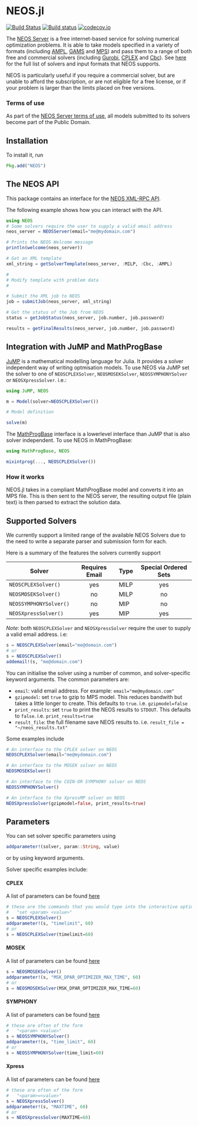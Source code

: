 # NEOS.jl
[![Build Status](https://travis-ci.org/odow/NEOS.jl.svg?branch=master)](https://travis-ci.org/odow/NEOS.jl)
[![Build status](https://ci.appveyor.com/api/projects/status/u54uaoskgjd87gxb/branch/master?svg=true)](https://ci.appveyor.com/project/odow/neos-jl/branch/master)
[![codecov.io](http://codecov.io/github/odow/NEOS.jl/coverage.svg?branch=master)](http://codecov.io/github/odow/NEOS.jl?branch=master)

The [NEOS Server](http://www.neos-server.org/neos) is a free internet-based service for solving numerical optimization problems. It is able to take models specified in a variety of formats (including [AMPL](http://ampl.com/), [GAMS](http://www.gams.com/) and [MPS](https://en.wikipedia.org/wiki/MPS_%28format%29)) and pass them to a range of both free and commercial solvers (including [Gurobi](http://www.gurobi.com/), [CPLEX](http://www-03.ibm.com/software/products/en/ibmilogcpleoptistud/) and [Cbc](https://projects.coin-or.org/Cbc)). See [here](http://www.neos-server.org/neos/solvers/index.html) for the full list of solvers and input formats that NEOS supports.

NEOS is particularly useful if you require a commercial solver, but are unable to afford the subscription, or are not eligible for a free license, or if your problem is larger than the limits placed on free versions.

### Terms of use
As part of the [NEOS Server terms of use](http://www.neos-server.org/neos/termofuse.html), all models submitted to its solvers become part of the Public Domain.

## Installation
To install it, run

```julia
Pkg.add("NEOS")
```

## The NEOS API
This package contains an interface for the [NEOS XML-RPC API](http://www.neos-server.org/neos/NEOS-API.html).

The following example shows how you can interact with the API.

```julia
using NEOS
# Some solvers require the user to supply a valid email address
neos_server = NEOSServer(email="me@mydomain.com")

# Prints the NEOS Welcome message
println(welcome(neos_server))

# Get an XML template
xml_string = getSolverTemplate(neos_server, :MILP, :Cbc, :AMPL)

#
# Modify template with problem data
#

# Submit the XML job to NEOS
job = submitJob(neos_server, xml_string)

# Get the status of the Job from NEOS
status = getJobStatus(neos_server, job.number, job.password)

results = getFinalResults(neos_server, job.number, job.password)
```

## Integration with JuMP and MathProgBase
[JuMP](https://github.com/JuliaOpt/JuMP.jl) is a mathematical modelling language for Julia. It provides a solver independent way of writing optmisation models. To use NEOS via JuMP set the solver to one of `NEOSCPLEXSolver`, `NEOSMOSEKSolver`, `NEOSSYMPHONYSolver` or `NEOSXpressSolver`. i.e.:

```julia
using JuMP, NEOS

m = Model(solver=NEOSCPLEXSolver())

# Model definition

solve(m)
```

 The [MathProgBase](https://github.com/JuliaOpt/MathProgBase.jl) interface is a lowerlevel interface than JuMP that is also solver independent. To use NEOS in MathProgBase:

```julia
using MathProgBase, NEOS

mixintprog(..., NEOSCPLEXSolver())

```

### How it works

NEOS.jl takes in a compliant MathProgBase model and converts it into an MPS file. This is then sent to the NEOS server, the resulting output file (plain text) is then parsed to extract the solution data.


## Supported Solvers
We currently support a limited range of the available NEOS Solvers due to the need to write a separate parser and submission form for each.

Here is a summary of the features the solvers currently support

| Solver                 | Requires Email | Type   | Special Ordered Sets |
| -------------------    | :------------: | :----- | :---: |
| `NEOSCPLEXSolver()`    | yes            |  MILP  | yes   |
| `NEOSMOSEKSolver()`    | no             |  MILP  | no    |
| `NEOSSYMPHONYSolver()` | no             |  MIP   | no    |
| `NEOSXpressSolver()`   | yes            |  MIP   | yes   |

*Note*: both `NEOSCPLEXSolver` and `NEOSXpressSolver` require the user to supply a valid email address. i.e:
```julia
s = NEOSCPLEXSolver(email="me@domain.com")
# or
s = NEOSCPLEXSolver()
addemail!(s, "me@domain.com")
```

You can initialise the solver using a number of common, and solver-specific keyword arguments. The common parameters are:
 - `email`: valid email address. For example: `email="me@mydomain.com"`
 - `gzipmodel`: set `true` to gzip to MPS model. This reduces bandwith but takes a little longer to create. This defaults to `true`. i.e. `gzipmodel=false`
 - `print_results`: set `true` to print the NEOS results to `STDOUT`. This defaults to `false`. i.e. `print_results=true`
 - `result_file`: the full filename save NEOS results to. i.e. `result_file = "~/neos_results.txt"`

Some examples include
```julia
# An interface to the CPLEX solver on NEOS
NEOSCPLEXSolver(email="me@mydomain.com")

# An interface to the MOSEK solver on NEOS
NEOSMOSEKSolver()

# An interface to the COIN-OR SYMPHONY solver on NEOS
NEOSSYMPHONYSolver()

# An interface to the XpressMP solver on NEOS
NEOSXpressSolver(gzipmodel=false, print_results=true)
 ```


## Parameters

You can set solver specific parameters using

```julia
addparameter!(solver, param::String, value)
```

or by using keyword arguments.

Solver specific examples include:

#### CPLEX
A list of parameters can be found [here](http://www-01.ibm.com/support/knowledgecenter/SSSA5P_12.6.1/ilog.odms.cplex.help/CPLEX/InteractiveOptimizer/topics/commands.html)
```julia
# these are the commands that you would type into the interactive optimiser
# 	"set <param> <value>"
s = NEOSCPLEXSolver()
addparameter!(s, "timelimit", 60)
# or
s = NEOSCPLEXSolver(timelimit=60)
```

#### MOSEK
A list of parameters can be found [here](http://docs.mosek.com/7.0/capi/Parameters.html)
```julia
s = NEOSMOSEKSolver()
addparameter!(s, "MSK_DPAR_OPTIMIZER_MAX_TIME", 60)
# or
s = NEOSMOSEKSolver(MSK_DPAR_OPTIMIZER_MAX_TIME=60)
```

#### SYMPHONY
A list of parameters can be found [here](http://www.coin-or.org/SYMPHONY/man-5.6/node273.html#params)
```julia
# these are often of the form
# 	"<param> <value>"
s = NEOSSYMPHONYSolver()
addparameter!(s, "time_limit", 60)
# or
s = NEOSSYMPHONYSolver(time_limit=60)
```

#### Xpress
A list of parameters can be found [here](http://tomopt.com/docs/xpress/tomlab_xpress008.php)
```julia
# these are often of the form
# 	"<param>=<value>"
s = NEOSXpressSolver()
addparameter!(s, "MAXTIME", 60)
# or
s = NEOSXpressSolver(MAXTIME=60)
```
